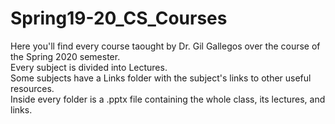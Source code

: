 # Spring19-20_CS_Courses

Here you'll find every course taought by Dr. Gil Gallegos over the course of the Spring 2020 semester. <br/>
Every subject is divided into Lectures. <br/>
Some subjects have a Links folder with the subject's links to other useful resources. <br/>
Inside every folder is a .pptx file containing the whole class, its lectures, and links.<br/>
